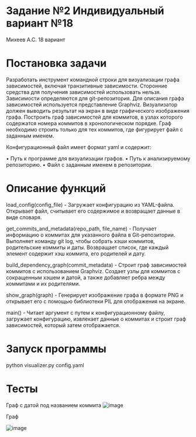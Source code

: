 # Задание №2 Индивидуальный вариант №18
Михеев А.С. 18 вариант
# Постановка задачи
Разработать инструмент командной строки для визуализации графа 
зависимостей, включая транзитивные зависимости. Сторонние средства для 
получения зависимостей использовать нельзя. Зависимости определяются для git-репозитория. Для описания графа 
зависимостей используется представление Graphviz. Визуализатор должен 
выводить результат на экран в виде графического изображения графа. 
Построить граф зависимостей для коммитов, в узлах которого содержатся 
номера коммитов в хронологическом порядке. Граф необходимо строить только 
для тех коммитов, где фигурирует файл с заданным именем. 

Конфигурационный файл имеет формат yaml и содержит: 

• Путь к программе для визуализации графов. 
• Путь к анализируемому репозиторию. 
• Файл с заданным именем в репозитории.

# Описание функций

load_config(config_file) - Загружает конфигурацию из YAML-файла. Открывает файл, считывает его содержимое и возвращает данные в виде словаря.

get_commits_and_metadata(repo_path, file_name) - Получает информацию о коммитах для указанного файла в Git-репозитории. Выполняет команду git log, чтобы собрать хэши коммитов, родительские коммиты и даты. Возвращает список, где каждый элемент содержит хэш коммита, его родителей и дату.

build_dependency_graph(commit_metadata) - Строит граф зависимостей коммитов с использованием Graphviz. Создает узлы для коммитов с сокращенным хэшем и датой, а также добавляет ребра между коммитами и их родителями.

show_graph(graph) - Генерирует изображение графа в формате PNG и открывает его с помощью библиотеки PIL для отображения на экране.

main() - Читает аргумент с путем к конфигурационному файлу, загружает конфигурацию, извлекает данные о коммитах и строит граф зависимостей, который затем отображается.

# Запуск программы 
python visualizer.py config.yaml

# Тесты 
Граф с датой под названием коммита 
![image](https://github.com/user-attachments/assets/9421436f-90af-4360-8824-845a816cb1bc) 


Граф

![image](https://github.com/user-attachments/assets/645220e0-c95a-4f51-9e58-7564298d8142)





